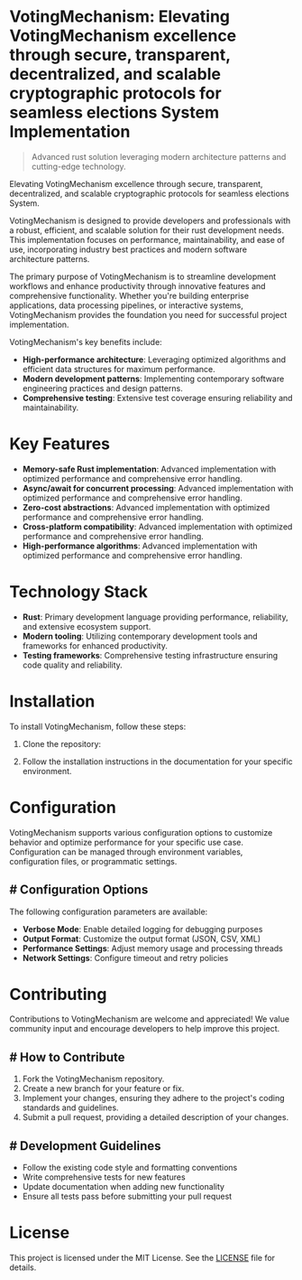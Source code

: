 <!-- fallback_VotingMechanism_20251002195702_53984 -->

# VotingMechanism: Elevating VotingMechanism excellence through secure, transparent, decentralized, and scalable cryptographic protocols for seamless elections System Implementation
> Advanced rust solution leveraging modern architecture patterns and cutting-edge technology.

Elevating VotingMechanism excellence through secure, transparent, decentralized, and scalable cryptographic protocols for seamless elections System.

VotingMechanism is designed to provide developers and professionals with a robust, efficient, and scalable solution for their rust development needs. This implementation focuses on performance, maintainability, and ease of use, incorporating industry best practices and modern software architecture patterns.

The primary purpose of VotingMechanism is to streamline development workflows and enhance productivity through innovative features and comprehensive functionality. Whether you're building enterprise applications, data processing pipelines, or interactive systems, VotingMechanism provides the foundation you need for successful project implementation.

VotingMechanism's key benefits include:

* **High-performance architecture**: Leveraging optimized algorithms and efficient data structures for maximum performance.
* **Modern development patterns**: Implementing contemporary software engineering practices and design patterns.
* **Comprehensive testing**: Extensive test coverage ensuring reliability and maintainability.

# Key Features

* **Memory-safe Rust implementation**: Advanced implementation with optimized performance and comprehensive error handling.
* **Async/await for concurrent processing**: Advanced implementation with optimized performance and comprehensive error handling.
* **Zero-cost abstractions**: Advanced implementation with optimized performance and comprehensive error handling.
* **Cross-platform compatibility**: Advanced implementation with optimized performance and comprehensive error handling.
* **High-performance algorithms**: Advanced implementation with optimized performance and comprehensive error handling.

# Technology Stack

* **Rust**: Primary development language providing performance, reliability, and extensive ecosystem support.
* **Modern tooling**: Utilizing contemporary development tools and frameworks for enhanced productivity.
* **Testing frameworks**: Comprehensive testing infrastructure ensuring code quality and reliability.

# Installation

To install VotingMechanism, follow these steps:

1. Clone the repository:


2. Follow the installation instructions in the documentation for your specific environment.

# Configuration

VotingMechanism supports various configuration options to customize behavior and optimize performance for your specific use case. Configuration can be managed through environment variables, configuration files, or programmatic settings.

## # Configuration Options

The following configuration parameters are available:

* **Verbose Mode**: Enable detailed logging for debugging purposes
* **Output Format**: Customize the output format (JSON, CSV, XML)
* **Performance Settings**: Adjust memory usage and processing threads
* **Network Settings**: Configure timeout and retry policies

# Contributing

Contributions to VotingMechanism are welcome and appreciated! We value community input and encourage developers to help improve this project.

## # How to Contribute

1. Fork the VotingMechanism repository.
2. Create a new branch for your feature or fix.
3. Implement your changes, ensuring they adhere to the project's coding standards and guidelines.
4. Submit a pull request, providing a detailed description of your changes.

## # Development Guidelines

* Follow the existing code style and formatting conventions
* Write comprehensive tests for new features
* Update documentation when adding new functionality
* Ensure all tests pass before submitting your pull request

# License

This project is licensed under the MIT License. See the [LICENSE](https://github.com/mpermar082/VotingMechanism/blob/main/LICENSE) file for details.
